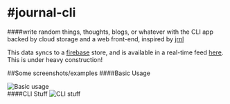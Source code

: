 #journal-cli
======

####write random things, thoughts, blogs, or whatever with the CLI app backed by cloud storage and a web front-end, inspired by [jrnl](http://maebert.github.io/jrnl/)

This data syncs to a [firebase](http://firebase.io) store, and is available in a real-time feed [here](http://robert-wett.github.io/journal). This is under heavy construction!

##Some screenshots/examples
####Basic Usage

![Basic usage](https://raw.githubusercontent.com/Robert-Wett/journal/master/img/journal-cli.gif)
<br>
####CLI Stuff
![CLI stuff](https://raw.githubusercontent.com/Robert-Wett/journal/master/img/journal-cli2.gif)
